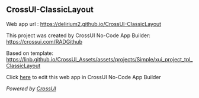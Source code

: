 ## CrossUI-ClassicLayout
Web app url : https://delirium2.github.io/CrossUI-ClassicLayout

This project was created by CrossUI No-Code App Builder: https://crossui.com/RADGithub

Based on template: https://linb.github.io/CrossUI_Assets/assets/projects/Simple/xui_project_tpl_ClassicLayout

Click [here](https://crossui.com/RADGithub/#!from=github&owner=delirium2&repo=CrossUI-ClassicLayout) to edit this web app in CrossUI No-Code App Builder

<i>Powered by [CrossUI](https://crossui.com)</i>
